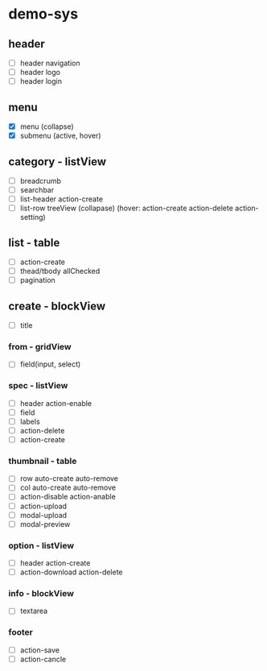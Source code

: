 # demo-sys

## header

* [ ] header navigation
* [ ] header logo
* [ ] header login

## menu
  
* [x] menu (collapse)
* [x] submenu (active, hover)
  
## category - listView

* [ ] breadcrumb
* [ ] searchbar
* [ ] list-header action-create
* [ ] list-row treeView (collapase) (hover: action-create action-delete action-setting)

## list - table

* [ ] action-create
* [ ] thead/tbody allChecked
* [ ] pagination

## create - blockView

* [ ] title

### from - gridView

* [ ] field(input, select)

### spec - listView

* [ ] header action-enable
* [ ] field
* [ ] labels
* [ ] action-delete
* [ ] action-create

### thumbnail - table

* [ ] row auto-create auto-remove
* [ ] col auto-create auto-remove
* [ ] action-disable action-anable
* [ ] action-upload
* [ ] modal-upload
* [ ] modal-preview

### option - listView

* [ ] header action-create
* [ ] action-download action-delete

### info - blockView

* [ ] textarea

### footer

* [ ] action-save
* [ ] action-cancle
